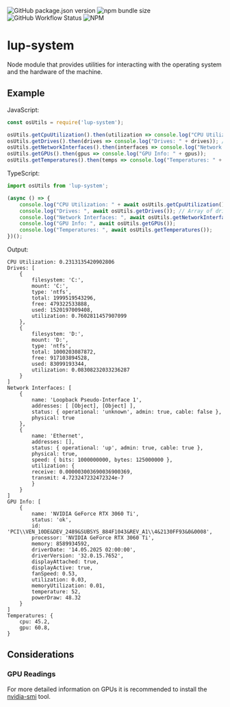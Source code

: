 ![GitHub package.json version](https://img.shields.io/github/package-json/v/LupCode/node-lup-system)
![npm bundle size](https://img.shields.io/bundlephobia/min/lup-system)
![GitHub Workflow Status](https://img.shields.io/github/workflow/status/LupCode/node-lup-system/On%20Push)
![NPM](https://img.shields.io/npm/l/lup-system)

# lup-system
Node module that provides utilities for interacting with the operating system and the hardware of the machine. 

## Example

JavaScript:
```javascript
const osUtils = require('lup-system');

osUtils.getCpuUtilization().then(utilization => console.log("CPU Utilization: " + utilization));
osUtils.getDrives().then(drives => console.log("Drives: " + drives)); // Array of drive objects
osUtils.getNetworkInterfaces().then(interfaces => console.log("Network Interfaces: " + interfaces));
osUtils.getGPUs().then(gpus => console.log("GPU Info: " + gpus));
osUtils.getTemperatures().then(temps => console.log("Temperatures: " + temps));
```

TypeScript:
```typescript
import osUtils from 'lup-system';

(async () => {
    console.log("CPU Utilization: " + await osUtils.getCpuUtilization());
    console.log("Drives: ", await osUtils.getDrives()); // Array of drive objects
    console.log("Network Interfaces: ", await osUtils.getNetworkInterfaces());
    console.log("GPU Info: ", await osUtils.getGPUs());
    console.log("Temperatures: ", await osUtils.getTemperatures());
})();
```

Output:
```
CPU Utilization: 0.2313135420902806
Drives: [
    {
        filesystem: 'C:',
        mount: 'C:',
        type: 'ntfs',
        total: 1999519543296,
        free: 479322533888,
        used: 1520197009408,
        utilization: 0.7602811457907099
    },
    {
        filesystem: 'D:',
        mount: 'D:',
        type: 'ntfs',
        total: 1000203087872,
        free: 917103894528,
        used: 83099193344,
        utilization: 0.08308232033236287
    }
]
Network Interfaces: [
    {
        name: 'Loopback Pseudo-Interface 1',
        addresses: [ [Object], [Object] ],
        status: { operational: 'unknown', admin: true, cable: false },
        physical: true
    },
    {
        name: 'Ethernet',
        addresses: [],
        status: { operational: 'up', admin: true, cable: true },
        physical: true,
        speed: { bits: 1000000000, bytes: 125000000 },
        utilization: {
        receive: 0.000003003690036900369,
        transmit: 4.723247232472324e-7
        }
    }
]
GPU Info: [
    {
        name: 'NVIDIA GeForce RTX 3060 Ti',
        status: 'ok',
        id: 'PCI\\VEN_10DE&DEV_2489&SUBSYS_884F1043&REV_A1\\4&2130FF93&0&0008',
        processor: 'NVIDIA GeForce RTX 3060 Ti',
        memory: 8589934592,
        driverDate: '14.05.2025 02:00:00',
        driverVersion: '32.0.15.7652',
        displayAttached: true,
        displayActive: true,
        fanSpeed: 0.53,
        utilization: 0.03,
        memoryUtilization: 0.01,
        temperature: 52,
        powerDraw: 48.32
    }
]
Temperatures: {
    cpu: 45.2,
    gpu: 60.8,
}
```


## Considerations

### GPU Readings
For more detailed information on GPUs it is recommended to 
install the [nvidia-smi](https://developer.nvidia.com/nvidia-system-management-interface) tool.